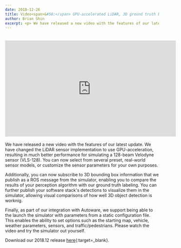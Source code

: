 ```yaml
---
date: 2018-12-26
title: Video<span>&#58;</span> GPU-accelerated LiDAR, 3D ground truth bounding boxes
author: Brian Shin
excerpt: <p> We have released a new video with the features of our latest update. We have changed the LiDAR sensor implementation to use GPU-acceleration, resulting in much better performance for simulating a 128-beam Velodyne sensor (VLS-128). </p>
---
```


<div class="video-container">
<iframe style="display:block;margin:auto;padding-top:20px;" width="560" height="315" src="https://www.youtube.com/embed/KLUtiqjzpIQ" frameborder="0" allow="accelerometer; autoplay; encrypted-media; gyroscope; picture-in-picture" allowfullscreen></iframe>
</div>

<br/>
We have released a new video with the features of our latest update. We have changed the LiDAR sensor implementation to use GPU-acceleration, resulting in much better performance for simulating a 128-beam Velodyne sensor (VLS-128). You can now select from several preset, real-world sensor models, or customize the sensor parameters for your own purposes.

Additionally, you can now subscribe to 3D bounding box information that we publish as a ROS message from the simulator, enabling you to compare the results of your perception algorithm with our ground truth labeling. You can further publish your software stack's detections to visualize them in the simulator, allowing visual comparisons of how well 3D object detection is worknig.

Finally, as part of our integration with Autoware, we support being able to the launch the simulator with parameters from a static configuration file. This enables the ability to set options such as the starting map, vehicle, weather parameters, sensors, and traffic/pedestrians. Please watch the video and try the simulator out yourself.

Download our 2018.12 release [here](https://github.com/lgsvl/simulator/releases/latest){:target=_blank}.
